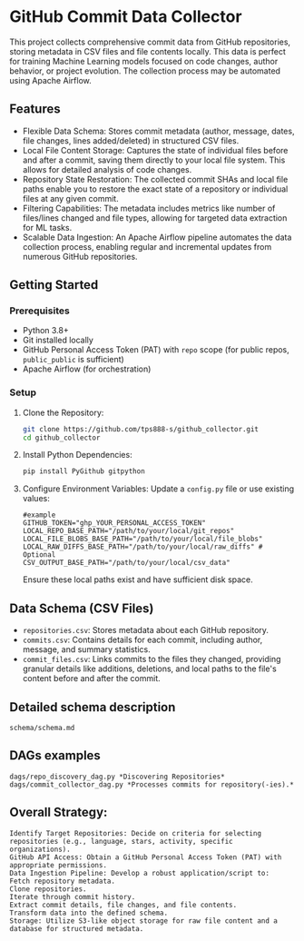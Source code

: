 
# GitHub Commit Data Collector

This project collects comprehensive commit data from GitHub repositories, storing metadata in CSV files and file contents locally. This data is perfect for training Machine Learning models focused on code changes, author behavior, or project evolution. The collection process may be  automated using Apache Airflow.

## Features

* Flexible Data Schema: Stores commit metadata (author, message, dates, file changes, lines added/deleted) in structured CSV files.
* Local File Content Storage: Captures the state of individual files before and after a commit, saving them directly to your local file system. This allows for detailed analysis of code changes.
* Repository State Restoration: The collected commit SHAs and local file paths enable you to restore the exact state of a repository or individual files at any given commit.
* Filtering Capabilities: The metadata includes metrics like number of files/lines changed and file types, allowing for targeted data extraction for ML tasks.
* Scalable Data Ingestion: An Apache Airflow pipeline automates the data collection process, enabling regular and incremental updates from numerous GitHub repositories.

## Getting Started

### Prerequisites

* Python 3.8+
* Git installed locally
* GitHub Personal Access Token (PAT) with `repo` scope (for public repos, `public_public` is sufficient)
* Apache Airflow (for orchestration)

### Setup

1.  Clone the Repository:
    ```bash
    git clone https://github.com/tps888-s/github_collector.git
    cd github_collector
    ```
2.  Install Python Dependencies:
    ```bash
    pip install PyGithub gitpython
    ```
3.  Configure Environment Variables: Update a `config.py` file or use existing values:
    ```
    #example
    GITHUB_TOKEN="ghp_YOUR_PERSONAL_ACCESS_TOKEN"
    LOCAL_REPO_BASE_PATH="/path/to/your/local/git_repos"
    LOCAL_FILE_BLOBS_BASE_PATH="/path/to/your/local/file_blobs"
    LOCAL_RAW_DIFFS_BASE_PATH="/path/to/your/local/raw_diffs" # Optional
    CSV_OUTPUT_BASE_PATH="/path/to/your/local/csv_data"
    ```
    Ensure these local paths exist and have sufficient disk space.

## Data Schema (CSV Files)

* `repositories.csv`: Stores metadata about each GitHub repository.
* `commits.csv`: Contains details for each commit, including author, message, and summary statistics.
* `commit_files.csv`: Links commits to the files they changed, providing granular details like additions, deletions, and local paths to the file's content before and after the commit.

## Detailed schema description
    schema/schema.md

## DAGs examples
    dags/repo_discovery_dag.py *Discovering Repositories*
    dags/commit_collector_dag.py *Processes commits for repository(-ies).*

## Overall Strategy:
    Identify Target Repositories: Decide on criteria for selecting repositories (e.g., language, stars, activity, specific organizations).
    GitHub API Access: Obtain a GitHub Personal Access Token (PAT) with appropriate permissions.
    Data Ingestion Pipeline: Develop a robust application/script to:
    Fetch repository metadata.
    Clone repositories.
    Iterate through commit history.
    Extract commit details, file changes, and file contents.
    Transform data into the defined schema.
    Storage: Utilize S3-like object storage for raw file content and a database for structured metadata.